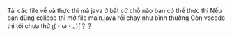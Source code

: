 Tải các file về và thực thi mã java ở bất cứ chỗ nào bạn có thể thực thi
Nếu bạn dùng eclipse thì mở file main.java rồi chạy như bình thường
Còn vscode thì tôi chưa thử ʅฺ(・ω・。)ʃฺ？？
